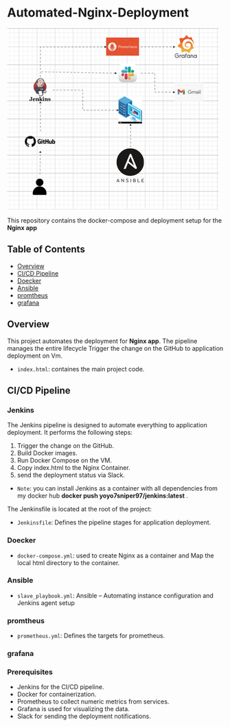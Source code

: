 # Automated-Nginx-Deployment

![Automated Photo](automated.gif)

This repository contains the docker-compose and deployment setup for the **Nginx app**

## Table of Contents
- [Overview](#overview)
- [CI/CD Pipeline](#cicd-pipeline)
- [Doecker](#Doecker)
- [Ansible](#Ansible)
- [promtheus](#promtheus)
- [grafana](#grafana)


## Overview

This project automates the deployment for **Nginx app**. The pipeline manages the entire lifecycle Trigger the change on the GitHub to application deployment on Vm.
- `index.html`: containes the main project code.


## CI/CD Pipeline

### Jenkins
The Jenkins pipeline is designed to automate everything to application deployment. It performs the following steps:
1.  Trigger the change on the GitHub.
2.  Build Docker images.
3.  Run Docker Compose on the VM.
4.  Copy index.html to the Nginx Container.
5.  send the deployment status via Slack.  

- `Note`: you can install Jenkins as a container with all dependencies from my docker hub   **docker push yoyo7sniper97/jenkins:latest**  .
 
The Jenkinsfile is located at the root of the project:
- `Jenkinsfile`: Defines the pipeline stages for application deployment.

### Doecker 
- `docker-compose.yml`: used to create Nginx as a container and Map the local html directory to the container.

### Ansible
 - `slave_playbook.yml`: Ansible – Automating instance configuration and Jenkins agent setup

### promtheus
 - `prometheus.yml`: Defines the targets for prometheus.

### grafana


### Prerequisites
- Jenkins for the CI/CD pipeline.
- Docker for containerization.
- Prometheus to collect numeric metrics from services.
- Grafana is used for visualizing the data.
- Slack for sending the deployment notifications.
